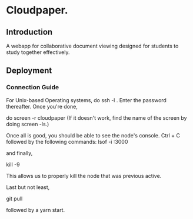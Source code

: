 # Cloudpaper.

## Introduction
A webapp for collaborative document viewing designed for students to study
together effectively.

## Deployment 

### Connection Guide
For Unix-based Operating systems, do ssh <ip-address> -l <username>. Enter the password thereafter.
Once you're done, 

do screen -r cloudpaper (If it doesn't work, find the name of the screen by doing screen -ls.) 

Once all is good, you should be able to see the node's console. Ctrl + C followed by the following commands: 
lsof -i :3000

and finally, 

kill -9 <PID>

This allows us to properly kill the node that was previous active.

Last but not least,

git pull

followed by a yarn start.
